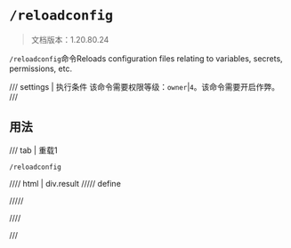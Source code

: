 # `/reloadconfig`

> 文档版本：1.20.80.24

`/reloadconfig`命令Reloads configuration files relating to variables, secrets, permissions, etc.

/// settings | 执行条件
该命令需要权限等级：`owner`|`4`。该命令需要开启作弊。
///

## 用法

/// tab | 重载1
```mcfunction
/reloadconfig
```

//// html | div.result
///// define

/////

////

///
